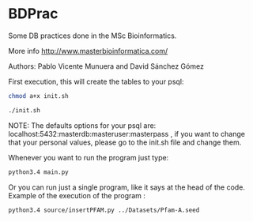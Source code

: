 BDPrac
======
Some DB practices done in the MSc Bioinformatics.

More info http://www.masterbioinformatica.com/

Authors: Pablo Vicente Munuera and David Sánchez Gómez 


First execution, this will create the tables to your psql:

```bash
chmod a+x init.sh

./init.sh
```
NOTE: The defaults options for your psql are: localhost:5432:masterdb:masteruser:masterpass , if you want to change that your personal values, please go to the init.sh file and change them. 

Whenever you want to run the program just type:
```bash
python3.4 main.py
```

Or you can run just a single program, like it says at the head of the code. Example of the execution of the program :

```bash
python3.4 source/insertPFAM.py ../Datasets/Pfam-A.seed
```
